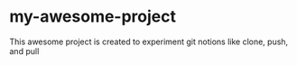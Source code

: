 # my-awesome-project
This awesome project is created to experiment git notions like clone, push, and pull
